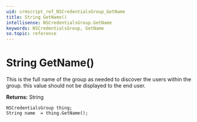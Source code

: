 ```yaml
---
uid: crmscript_ref_NSCredentialsGroup_GetName
title: String GetName()
intellisense: NSCredentialsGroup.GetName
keywords: NSCredentialsGroup, GetName
so.topic: reference
---
```


# String GetName()

This is the full name of the group as needed to discover the users within the group.  this value should not be displayed to the end user.

**Returns:** String

```crmscript
NSCredentialsGroup thing;
String name  = thing.GetName();
```


